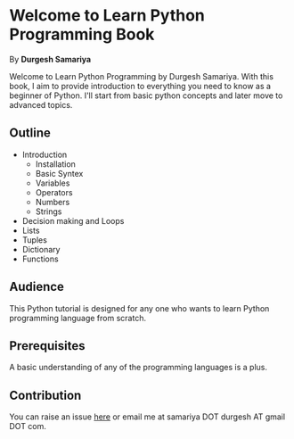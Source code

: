 Welcome to Learn Python Programming Book
========================================

By **Durgesh Samariya**

Welcome to Learn Python Programming by Durgesh Samariya. With this book, I aim to provide introduction to everything you need to know as a beginner of Python. I'll start from basic python concepts and later move to advanced topics. 

## Outline
- Introduction
    - Installation
    - Basic Syntex
    - Variables
    - Operators
    - Numbers
    - Strings
- Decision making and Loops
- Lists
- Tuples
- Dictionary
- Functions

## Audience
This Python tutorial is designed for any one who wants to learn Python programming language from scratch.

## Prerequisites
A basic understanding of any of the programming languages is a plus.

## Contribution
You can raise an issue [here]() or email me at samariya DOT durgesh AT gmail DOT com.
